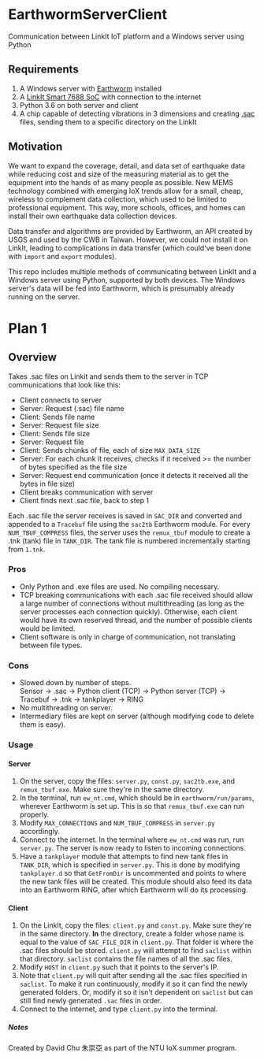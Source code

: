 # EarthwormServerClient
Communication between LinkIt IoT platform and a Windows server using Python

## Requirements
1. A Windows server with [Earthworm](http://www.earthwormcentral.org/) installed
2. A [LinkIt Smart 7688 SoC](https://labs.mediatek.com/en/platform/linkit-smart-7688#HDK) with connection to the internet
3. Python 3.6 on both server and client
4. A chip capable of detecting vibrations in 3 dimensions and creating [.sac](https://ds.iris.edu/files/sac-manual/manual/file_format.html) files, sending them to a specific directory on the LinkIt

## Motivation
We want to expand the coverage, detail, and data set of earthquake data while reducing cost and size of the measuring material as to get the equipment into the hands of as many people as possible. New MEMS technology combined with emerging IoX trends allow for a small, cheap, wireless to complement data collection, which used to be limited to professional equipment. This way, more schools, offices, and homes can install their own earthquake data collection devices.

Data transfer and algorithms are provided by Earthworm, an API created by USGS and used by the CWB in Taiwan. However, we could not install it on LinkIt, leading to complications in data transfer (which could've been done with `import` and `export` modules).

This repo includes multiple methods of communicating between LinkIt and a Windows server using Python, supported by both devices. The Windows server's data will be fed into Earthworm, which is presumably already running on the server.

# Plan 1
## Overview
Takes .sac files on Linkit and sends them to the server in TCP communications that look like this:
 * Client connects to server
 * Server: Request (.sac) file name
 * Client: Sends file name
 * Server: Request file size
 * Client: Sends file size
 * Server: Request file
 * Client: Sends chunks of file, each of size `MAX_DATA_SIZE`
 * Server: For each chunk it receives, checks if it received >= the number of bytes specified as the file size
 * Server: Request end communication (once it detects it received all the bytes in file size)
 * Client breaks communication with server
 * Client finds next .sac file, back to step 1
 
Each .sac file the server receives is saved in `SAC_DIR` and converted and appended to a `Tracebuf` file using the `sac2tb` Earthworm module. For every `NUM_TBUF_COMPRESS` files, the server uses the `remux_tbuf` module to create a .tnk (tank) file in `TANK_DIR`. The tank file is numbered incrementally starting from `1.tnk`.

### Pros
 * Only Python and .exe files are used. No compiling necessary.
 * TCP breaking communications with each .sac file received should allow a large number of connections without multithreading (as long as the server processes each connection quickly). Otherwise, each client would have its own reserved thread, and the number of possible clients would be limited.
 * Client software is only in charge of communication, not translating between file types.

### Cons
 * Slowed down by number of steps.  
Sensor -> .sac -> Python client (TCP) -> Python server (TCP) -> Tracebuf -> .tnk -> tankplayer -> RING
 * No multithreading on server.
 * Intermediary files are kept on server (although modifying code to delete them is easy).

### Usage
#### Server
1. On the server, copy the files: `server.py`, `const.py`, `sac2tb.exe`, and `remux_tbuf.exe`. Make sure they're in the same directory.
2. In the terminal, run `ew_nt.cmd`, which should be in `earthworm/run/params`, wherever Earthworm is set up. This is so that `remux_tbuf.exe` can run properly.
3. Modify `MAX_CONNECTIONS` and `NUM_TBUF_COMPRESS` in `server.py` accordingly.
4. Connect to the internet. In the terminal where `ew_nt.cmd` was run, run `server.py`. The server is now ready to listen to incoming connections.
5. Have a `tankplayer` module that attempts to find new tank files in `TANK_DIR`, which is specified in `server.py`. This is done by modifying `tankplayer.d` so that `GetFromDir` is uncommented and points to where the new tank files will be created. This module should also feed its data into an Earthworm RING, after which Earthworm will do its processing.

#### Client
1. On the LinkIt, copy the files: `client.py` and `const.py`. Make sure they're in the same directory. **In** the directory, create a folder whose name is equal to the value of `SAC_FILE_DIR` in `client.py`. That folder is where the .sac files should be stored. `client.py` will attempt to find `saclist` within that directory. `saclist` contains the file names of all the .sac files.
2. Modify `HOST` in `client.py` such that it points to the server's IP.
3. Note that `client.py` will quit after sending all the .sac files specified in `saclist`. To make it run continuously, modify it so it can find the newly generated folders. Or, modify it so it isn't dependent on `saclist` but can still find newly generated `.sac` files in order.
4. Connect to the internet, and type `client.py` into the terminal.

##### Notes
Created by David Chu 朱崇亞 as part of the NTU IoX summer program.
